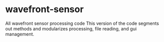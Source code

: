 # wavefront-sensor
All wavefront sensor processing code
This version of the code segments out methods and modularizes processing, file reading, and gui management.
